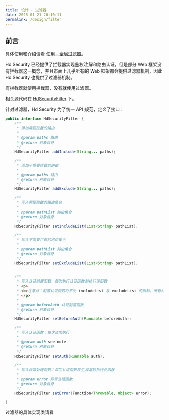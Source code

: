 ```yaml
---
title: 设计 - 过滤器
date: 2025-01-21 20:10:11
permalink: /design/filter
---
```


## 前言

具体使用和介绍请看 [使用 - 全局过滤器](/guide/filter)。

Hd Security 已经提供了拦截器实现鉴权注解和路由认证，但是部分 Web 框架没有拦截器这一概念，并且市面上几乎所有的 Web 框架都会提供过滤器机制，因此 Hd Security 也提供了过滤器机制。

有拦截器就使用拦截器，没有就使用过滤器。

相关源代码在 [HdSecurityFilter](https://github.com/Kele-Bingtang/hd-security/tree/master/hd-security-core/src/main/java/cn/youngkbt/hdsecurity/filter/HdSecurityFilter.java) 下。

针对过滤器，Hd Security 为了统一 API 规范，定义了接口：

```java
public interface HdSecurityFilter {
    /**
     * 添加需要拦截的路由
     *
     * @param paths 路由
     * @return 对象自身
     */
    HdSecurityFilter addInclude(String... paths);

    /**
     * 添加不需要拦截的路由
     *
     * @param paths 路由
     * @return 对象自身
     */
    HdSecurityFilter addExclude(String... paths);

    /**
     * 写入需要拦截的路由集合
     *
     * @param pathList 路由集合
     * @return 对象自身
     */
    HdSecurityFilter setIncludeList(List<String> pathList);

    /**
     * 写入不需要拦截的路由集合
     *
     * @param pathList 路由集合
     * @return 对象自身
     */
    HdSecurityFilter setExcludeList(List<String> pathList);


    /**
     * 写入认证前置函数，每次执行认证函数前执行该函数
     * <p>
     * <b>注意点：前置认证函数将不受 includeList 与 excludeList 的限制，所有路由的请求都会进入 beforeAuth</b>
     * </p>
     *
     * @param beforeAuth 认证前置函数
     * @return 对象自身
     */
    HdSecurityFilter setBeforeAuth(Runnable beforeAuth);

    /**
     * 写入认证函数：每次请求执行
     *
     * @param auth see note
     * @return 对象自身
     */
    HdSecurityFilter setAuth(Runnable auth);

    /**
     * 写入异常处理函数：每次认证函数发生异常时执行此函数
     *
     * @param error 异常处理函数
     * @return 对象自身
     */
    HdSecurityFilter setError(Function<Throwable, Object> error);

}
```

过滤器的具体实现类请看 [](https://github.com/Kele-Bingtang/hd-security/tree/master/hd-security-starter/hd-security-spring-boot2-starter/src/main/java/cn/youngkbt/filter/HdSecurityFilterForSevlet.java)
